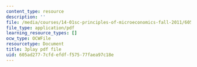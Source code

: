 ```yaml
---
content_type: resource
description: ''
file: /media/courses/14-01sc-principles-of-microeconomics-fall-2011/605ad2777cfdefdff57577faea97c18e_1jLfD9ulntU.pdf
file_type: application/pdf
learning_resource_types: []
ocw_type: OCWFile
resourcetype: Document
title: 3play pdf file
uid: 605ad277-7cfd-efdf-f575-77faea97c18e
---
```

